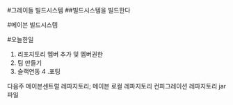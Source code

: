 #그레이들 빌드시스템
##빌드시스템을 빌드한다

#메이븐 빌드시스템

#오늘한일
1. 리포지토리 멤버 추가 및 멤버권한
2. 팀 만들기
3. 슬랙연동
4 .포팅

다음주 메이븐센트럴 레파지토리;
메이븐 로컬 레파지토리
컨피그레이션 레파지토리
jar파일
